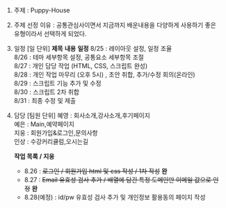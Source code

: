1. 주제 : Puppy-House

2. 주제 선정 이유 : 공통관심사이면서 지금까지 배운내용을 다양하게  사용하기 좋은 유형이라서 선택하게 되었다.

3. 일정 [일 단위]
**제목** **내용** **일정**
8/25 : 레이아웃 설정, 일정 조율  
8/26 : 테마 세부항목 설정, 공통요소 세부항목 조절  
8/27 : 개인 담당 작업 (HTML, CSS, 스크립트 완성)  
8/28 : 개인 작업 마무리 (오후 5시) , 초안 취합, 추가/수정 회의(온라인)  
8/29 : 스크립트 기능 추가 및 수정  
8/30 : 스크립트 2차 취합  
8/31 : 최종 수정 및 제출  

4. 담당  [팀원 단위]
혜영 : 회사소개,강사소개,후기페이지  
예은 : Main,예약페이지  
지웅 : 회원가입&로그인,문의사항  
인상 : 수강커리큘럼,오시는길      

      **작업 목록 / 지웅**
      * 8.26 : ~~로그인 / 회원가입 html 및 css 작성 / 1차 작성~~ __완__
      * 8.27 : ~~Email 유효성 검사 추가 / 배열에 담긴 특정 도메인만 이메일 값으로 인정~~ __완__
      * 8.28(예정) : id/pw 유효성 검사 추가 및 개인정보 활용동의 페이지 작성
